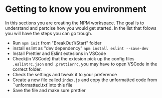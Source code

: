 
# Getting to know you environment

In this sections you are creating the NPM workspace. The goal is to understand and partcise how you would get started. In the list that folows you will have the steps you can go trough.

* Run `npm init` from "BreakOut1/Start" folder 
* install eslint as "dev dependency" `npm install eslint --save-dev`
* Install Prettier and Eslint extesions in VSCode
* Check(in VSCode) that the extesion pick up the config files `.eslintrc.json` and `.prettierrc`, you may have to open VSCode in the correct folder. 
* Check the settings and tweak it to your preference 
* Create a new file called `index.js` and copy the unformatted code from ``unformatted.txt`into this file
* Save the file and make sure prettier 


